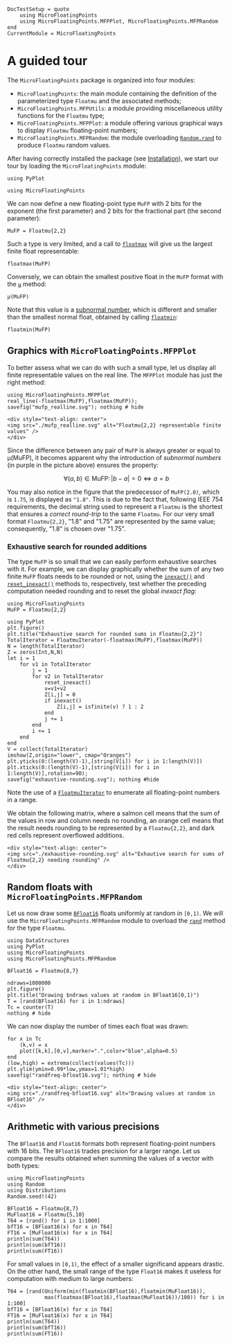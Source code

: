 ```@meta
DocTestSetup = quote
    using MicroFloatingPoints
	using MicroFloatingPoints.MFPPlot, MicroFloatingPoints.MFPRandom
end
CurrentModule = MicroFloatingPoints
```

# A guided tour


The `MicroFloatingPoints` package is organized into four modules:

- `MicroFloatingPoints`: the main module containing the definition of the parameterized type `Floatmu` and the associated methods;
- `MicroFloatingPoints.MFPUtils`: a module providing miscellaneous utility functions for the `Floatmu` type;
- `MicroFloatingPoints.MFPPlot`: a module offering various graphical ways to display `Floatmu` floating-point numbers;
- `MicroFloatingPoints.MFPRandom`: the module overloading [`Random.rand`](https://docs.julialang.org/en/v1/stdlib/Random/#Base.rand) to produce `Floatmu` random values.

After having correctly installed the package (see [Installation](@ref)), we start our tour by loading the `MicroFloatingPoints` module:

```@setup realline
using PyPlot
```

```@repl realline
using MicroFloatingPoints
```

We can now define a new floating-point type `MuFP` with 2 bits for the exponent (the first parameter)  and 2 bits for the fractional part (the second parameter):

```@repl realline
MuFP = Floatmu{2,2}
```

Such a type is very limited, and a call to [`floatmax`](@ref) will give us the largest finite float representable:
```@repl realline
floatmax(MuFP)
```

Conversely, we can obtain the smallest positive float in the `MuFP` format with the [`μ`](@ref) method:
```@repl realline
μ(MuFP)
```
Note that this value is a [subnormal number](https://en.wikipedia.org/wiki/Denormal_number), which is different and smaller than the smallest normal float, obtained by calling [`floatmin`](@ref):
```@repl realline
floatmin(MuFP)
```
## Graphics with `MicroFloatingPoints.MFPPlot`

To better assess what we can do with such a small type, let us display all finite representable values on the real line. The `MFPPlot` module has just the right method:
```@repl realline
using MicroFloatingPoints.MFPPlot
real_line(-floatmax(MuFP),floatmax(MuFP));
savefig("mufp_realline.svg"); nothing # hide
```

```@raw html
<div style="text-align: center">
<img src="./mufp_realline.svg" alt="Floatmu{2,2} representable finite values" />
</div>
```

Since the difference between any pair of `MuFP` is always greater or equal to μ(MuFP), it becomes apparent why the introduction of *subnormal numbers* (in purple in the picture above) ensures the property:

```math
\forall (a,b)\in\text{MuFP}\colon |b-a| = 0 \iff a=b
```

You may also notice in the figure that the predecessor of `MuFP(2.0)`, which is `1.75`, is displayed as `"1.8"`. This is due to the fact that, following IEEE 754 requirements, the decimal string used to represent a `Floatmu` is the shortest that ensures a *correct round-trip* to the same `Floatmu`. For our very small format `Floatmu{2,2}`, "1.8" and "1.75" are represented by the same value; consequently, "1.8" is chosen over "1.75".

### Exhaustive search for rounded additions

The type `MuFP` is so small that we can easily perform exhaustive searches with it. For example, we can display graphically whether the sum of any two finite `MuFP` floats needs to be rounded or not, using the [`inexact()`](@ref) and [`reset_inexact()`](@ref) methods
to, respectively, test whether the preceding computation needed rounding and to reset the global *inexact flag:*

```@setup exhaustive-rounding
using MicroFloatingPoints
MuFP = Floatmu{2,2}
```

```@example exhaustive-rounding
using PyPlot
plt.figure()
plt.title("Exhaustive search for rounded sums in Floatmu{2,2}")
TotalIterator = FloatmuIterator(-floatmax(MuFP),floatmax(MuFP))
N = length(TotalIterator)
Z = zeros(Int,N,N)
let i = 1
    for v1 in TotalIterator
        j = 1
        for v2 in TotalIterator
            reset_inexact()
            v=v1+v2
            Z[i,j] = 0
            if inexact() 
                Z[i,j] = isfinite(v) ? 1 : 2
            end
            j += 1
        end
        i += 1
    end
end
V = collect(TotalIterator)
imshow(Z,origin="lower", cmap="Oranges")
plt.yticks(0:(length(V)-1),[string(V[i]) for i in 1:length(V)])
plt.xticks(0:(length(V)-1),[string(V[i]) for i in 1:length(V)],rotation=90);
savefig("exhaustive-rounding.svg"); nothing #hide
```

Note the use of a [`FloatmuIterator`](@ref) to enumerate all floating-point numbers in a range.

We obtain the following matrix, where a salmon cell means that the sum of the values in row and column needs no rounding, an orange cell means that the result needs rounding to be represented by a `Floatmu{2,2}`, and dark red cells represent overflowed additions.

```@raw html
<div style="text-align: center">
<img src="./exhaustive-rounding.svg" alt="Exhautive search for sums of Floatmu{2,2} needing rounding" />
</div>
```

## Random floats with `MicroFloatingPoints.MFPRandom`

Let us now draw some [`BFloat16`](https://en.wikipedia.org/wiki/Bfloat16_floating-point_format) floats uniformly at random in ``[0,1)``. We will use the `MicroFloatingPoints.MFPRandom` module to overload the [`rand`](https://docs.julialang.org/en/v1/stdlib/Random/#Base.rand) method for the type `Floatmu`.

```@example randfreq
using DataStructures
using PyPlot
using MicroFloatingPoints
using MicroFloatingPoints.MFPRandom

BFloat16 = Floatmu{8,7}

ndraws=1000000
plt.figure()
plt.title("Drawing $ndraws values at random in BFloat16[0,1)")
T = [rand(BFloat16) for i in 1:ndraws]
Tc = counter(T)
nothing # hide
```

We can now display the number of times each float was drawn:

```@example randfreq
for x in Tc
    (k,v) = x
    plot([k,k],[0,v],marker=".",color="blue",alpha=0.5)
end
(low,high) = extrema(collect(values(Tc)))
plt.ylim(ymin=0.99*low,ymax=1.01*high)
savefig("randfreq-bfloat16.svg"); nothing # hide
```

```@raw html
<div style="text-align: center">
<img src="./randfreq-bfloat16.svg" alt="Drawing values at random in BFloat16" />
</div>
```

## Arithmetic with various precisions

The `BFloat16` and `Float16` formats both represent floating-point numbers with 16 bits. The `BFloat16` trades precision for a larger range. Let us compare the results obtained when summing the values of a vector with both types:

```@setup mixed-precision
using MicroFloatingPoints
using Random
using Distributions
Random.seed!(42)
```

```@example mixed-precision
BFloat16 = Floatmu{8,7}
MuFloat16 = Floatmu{5,10} 
T64 = [rand() for i in 1:1000]
bfT16 = [BFloat16(x) for x in T64]
FT16 = [MuFloat16(x) for x in T64]
println(sum(T64))
println(sum(bfT16))
println(sum(FT16))
```

For small values in ``[0,1)``,  the effect of a smaller significand appears drastic. On the other hand, the small range of the type `Float16` makes it useless for computation with medium to large numbers:

```@example mixed-precision
T64 = [rand(Uniform(min(floatmin(BFloat16),floatmin(MuFloat16)),
            max(floatmax(BFloat16),floatmax(MuFloat16))/100)) for i in 1:100]
bfT16 = [BFloat16(x) for x in T64]
FT16 = [MuFloat16(x) for x in T64]
println(sum(T64))
println(sum(bfT16))
println(sum(FT16))
```


